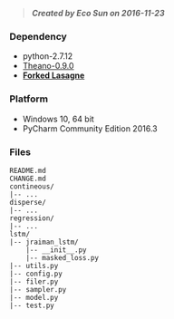 
>***Created by Eco Sun on 2016-11-23***


### Dependency

- python-2.7.12
- [Theano-0.9.0](c697eeab84e5b8a74908da654b66ec9eca4f1291)
- **[Forked Lasagne](4cd90af6f318caf2b883a26b72feb87383a0c695)**

### Platform

- Windows 10, 64 bit
- PyCharm Community Edition 2016.3


### Files

    README.md
    CHANGE.md
    contineous/
    |-- ...
    disperse/
    |-- ...
    regression/
    |-- ...
    lstm/   
    |-- jraiman_lstm/
        |-- __init__.py
        |-- masked_loss.py   
    |-- utils.py   
    |-- config.py   
    |-- filer.py 
    |-- sampler.py 
    |-- model.py    
    |-- test.py
